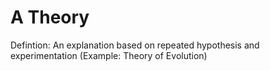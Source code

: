 # A Theory

Defintion: An explanation based on repeated hypothesis and experimentation (Example: Theory of Evolution)